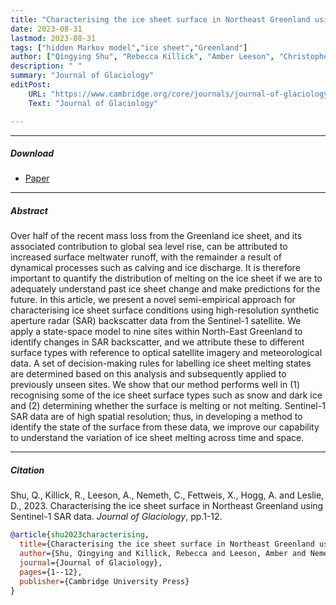 ```yaml
---
title: "Characterising the ice sheet surface in Northeast Greenland using Sentinel-1 SAR data"
date: 2023-08-31
lastmod: 2023-08-31
tags: ["hidden Markov model","ice sheet","Greenland"]
author: ["Qingying Shu", "Rebecca Killick", "Amber Leeson", "Christopher Nemeth", "Xavier Fettweis", "Anna Hogg", "David Leslie"]
description: " "
summary: "Journal of Glaciology"
editPost:
    URL: "https://www.cambridge.org/core/journals/journal-of-glaciology/article/characterising-the-ice-sheet-surface-in-northeast-greenland-using-sentinel1-sar-data/6FB58B78E79370A93AFCCF53ED2945F5"
    Text: "Journal of Glaciology"

---
```


---


##### Download

+ [Paper](https://www.cambridge.org/core/journals/journal-of-glaciology/article/characterising-the-ice-sheet-surface-in-northeast-greenland-using-sentinel1-sar-data/6FB58B78E79370A93AFCCF53ED2945F5)





---
##### Abstract

Over half of the recent mass loss from the Greenland ice sheet, and its associated contribution to global sea level rise, can be attributed to increased surface meltwater runoff, with the remainder a result of dynamical processes such as calving and ice discharge. It is therefore important to quantify the distribution of melting on the ice sheet if we are to adequately understand past ice sheet change and make predictions for the future. In this article, we present a novel semi-empirical approach for characterising ice sheet surface conditions using high-resolution synthetic aperture radar (SAR) backscatter data from the Sentinel-1 satellite. We apply a state-space model to nine sites within North-East Greenland to identify changes in SAR backscatter, and we attribute these to different surface types with reference to optical satellite imagery and meteorological data. A set of decision-making rules for labelling ice sheet melting states are determined based on this analysis and subsequently applied to previously unseen sites. We show that our method performs well in (1) recognising some of the ice sheet surface types such as snow and dark ice and (2) determining whether the surface is melting or not melting. Sentinel-1 SAR data are of high spatial resolution; thus, in developing a method to identify the state of the surface from these data, we improve our capability to understand the variation of ice sheet melting across time and space.

---
##### Citation

Shu, Q., Killick, R., Leeson, A., Nemeth, C., Fettweis, X., Hogg, A. and Leslie, D., 2023. Characterising the ice sheet surface in Northeast Greenland using Sentinel-1 SAR data. *Journal of Glaciology*, pp.1-12.

```BibTeX
@article{shu2023characterising,
  title={Characterising the ice sheet surface in Northeast Greenland using Sentinel-1 SAR data},
  author={Shu, Qingying and Killick, Rebecca and Leeson, Amber and Nemeth, Christopher and Fettweis, Xavier and Hogg, Anna and Leslie, David},
  journal={Journal of Glaciology},
  pages={1--12},
  publisher={Cambridge University Press}
}
```